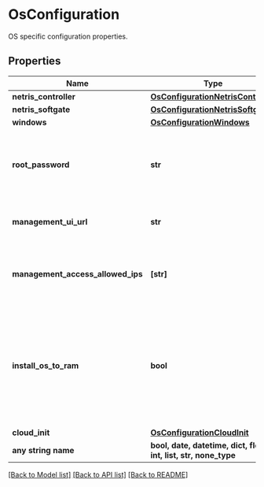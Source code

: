 # OsConfiguration

OS specific configuration properties.

## Properties
Name | Type | Description | Notes
------------ | ------------- | ------------- | -------------
**netris_controller** | [**OsConfigurationNetrisController**](OsConfigurationNetrisController.md) |  | [optional] 
**netris_softgate** | [**OsConfigurationNetrisSoftgate**](OsConfigurationNetrisSoftgate.md) |  | [optional] 
**windows** | [**OsConfigurationWindows**](OsConfigurationWindows.md) |  | [optional] 
**root_password** | **str** | (Read-only) Auto-generated password set for user &#39;root&#39; on an ESXi or Proxmox server.&lt;br&gt;  The password is not stored and therefore will only be returned in response to provisioning a server. Copy and save it for future reference. | [optional] [readonly] 
**management_ui_url** | **str** | (Read-only) The URL of the management UI which will only be returned in response to provisioning a server. | [optional] [readonly] 
**management_access_allowed_ips** | **[str]** | List of IPs allowed to access the Management UI. Supported in single IP, CIDR and range format. When undefined, Management UI is disabled. This will only be returned in response to provisioning a server. | [optional] 
**install_os_to_ram** | **bool** | If true, OS will be installed to and booted from the server&#39;s RAM. On restart RAM OS will be lost and the server will not be reachable unless a custom bootable OS has been deployed. Follow the &lt;a href&#x3D;&#39;https://phoenixnap.com/kb/bmc-custom-os&#39; target&#x3D;&#39;_blank&#39;&gt;instructions&lt;/a&gt; on how to install custom OS on BMC. Only supported for ubuntu/focal and ubuntu/jammy. | [optional]  if omitted the server will use the default value of False
**cloud_init** | [**OsConfigurationCloudInit**](OsConfigurationCloudInit.md) |  | [optional] 
**any string name** | **bool, date, datetime, dict, float, int, list, str, none_type** | any string name can be used but the value must be the correct type | [optional]

[[Back to Model list]](../README.md#documentation-for-models) [[Back to API list]](../README.md#documentation-for-api-endpoints) [[Back to README]](../README.md)


